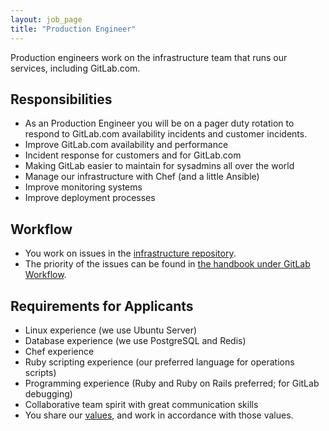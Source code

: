 ```yaml
---
layout: job_page
title: "Production Engineer"
---
```


Production engineers work on the infrastructure team that runs our services, including GitLab.com.

## Responsibilities

* As an Production Engineer you will be on a pager duty rotation to respond
to GitLab.com availability incidents and customer incidents.
* Improve GitLab.com availability and performance
* Incident response for customers and for GitLab.com
* Making GitLab easier to maintain for sysadmins all over the world
* Manage our infrastructure with Chef (and a little Ansible)
* Improve monitoring systems
* Improve deployment processes

## Workflow

* You work on issues in the [infrastructure repository](https://gitlab.com/gitlab-com/infrastructure/issues).
* The priority of the issues can be found in [the handbook under GitLab Workflow](https://about.gitlab.com/handbook/#prioritize).

## Requirements for Applicants

* Linux experience (we use Ubuntu Server)
* Database experience (we use PostgreSQL and Redis)
* Chef experience
* Ruby scripting experience (our preferred language for operations scripts)
* Programming experience (Ruby and Ruby on Rails preferred; for GitLab debugging)
* Collaborative team spirit with great communication skills
* You share our [values](/handbook/#values), and work in accordance with those values.
